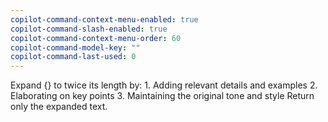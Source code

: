 ```yaml
---
copilot-command-context-menu-enabled: true
copilot-command-slash-enabled: true
copilot-command-context-menu-order: 60
copilot-command-model-key: ""
copilot-command-last-used: 0
---
```

Expand {} to twice its length by:
    1. Adding relevant details and examples
    2. Elaborating on key points
    3. Maintaining the original tone and style
    Return only the expanded text.